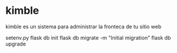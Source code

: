 # kimble
kimble es un sistema para administrar la fronteca de tu sitio web

setenv.py
flask db init
flask db migrate -m "Initial migration"
flask db upgrade 

